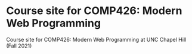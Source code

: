# Course site for COMP426: Modern Web Programming
Course site for COMP426: Modern Web Programming at UNC Chapel Hill (Fall 2021)

